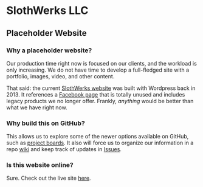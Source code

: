 # SlothWerks LLC
## Placeholder Website

### Why a placeholder website?

Our production time right now is focused on our clients, and the workload is only increasing.  We do not have time to develop a full-fledged site with a portfolio, images, video, and other content.

That said:  the current [SlothWerks website](http://www.slothwerks.com/) was built with Wordpress back in 2013.  It references a [Facebook page](https://www.facebook.com/slothwerks/) that is totally unused and includes legacy products we no longer offer.  Frankly, *anything* would be better than what we have right now.

### Why build this on GitHub?

This allows us to explore some of the newer options available on GitHub, such as [project boards](https://help.github.com/articles/about-project-boards/).  It also will force us to organize our information in a repo [wiki](https://github.com/slothwerks-studio/slothwerks-placeholder-site/wiki) and keep track of updates in [Issues](https://github.com/slothwerks-studio/slothwerks-placeholder-site/issues).

### Is this website online?

Sure.  Check out the live site [here](https://slothwerks-studio.github.io/slothwerks-placeholder-site/).
